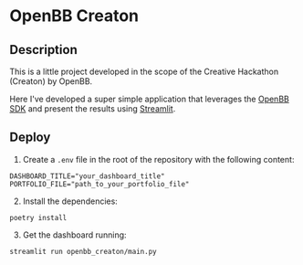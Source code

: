# OpenBB Creaton

## Description

This is a little project developed in the scope of the Creative Hackathon (Creaton) by OpenBB.

Here I've developed a super simple application that leverages the [OpenBB SDK](https://docs.openbb.co/sdk) and present the results using [Streamlit](https://streamlit.io/).

## Deploy

1. Create a `.env` file in the root of the repository with the following content:

``
DASHBOARD_TITLE="your_dashboard_title"
PORTFOLIO_FILE="path_to_your_portfolio_file"
``

2. Install the dependencies:

``
poetry install
``

3. Get the dashboard running:

``
streamlit run openbb_creaton/main.py
``